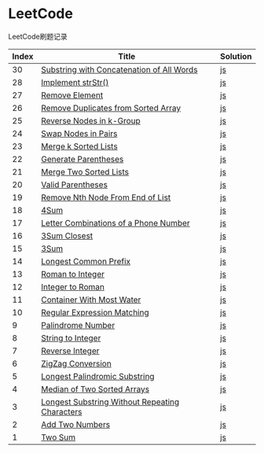 # LeetCode
LeetCode刷题记录

| Index | Title | Solution|
|-------|-------|---------|
| 30 | [Substring with Concatenation of All Words](https://leetcode.com/problems/substring-with-concatenation-of-all-words/description/) | [js](./js/substring-with-concatenation-of-all-words.js)
| 28 | [Implement strStr()](https://leetcode.com/problems/implement-strstr/description/) | [js](./js/implement-strstr.js)
| 27 | [Remove Element](https://leetcode.com/problems/remove-element/description/) | [js](./js/remove-element.js)
| 26 | [Remove Duplicates from Sorted Array](https://leetcode.com/problems/remove-duplicates-from-sorted-array/description/) | [js](./js/remove-duplicates-from-sorted-array.js)
| 25 | [Reverse Nodes in k-Group](https://leetcode.com/problems/reverse-nodes-in-k-group/description/) | [js](./js/reverse-nodes-in-k-group.js)
| 24 | [Swap Nodes in Pairs](https://leetcode.com/problems/swap-nodes-in-pairs/description/) | [js](./js/swap-nodes-in-pairs.js)
| 23 | [Merge k Sorted Lists](https://leetcode.com/problems/merge-k-sorted-lists/description/) | [js](./js/merge-k-sorted-lists.js)
| 22 | [Generate Parentheses](https://leetcode.com/problems/generate-parentheses/description/) | [js](./js/generate-parentheses.js)
| 21 | [Merge Two Sorted Lists](https://leetcode.com/problems/merge-two-sorted-lists/#/description) | [js](./js/merge-two-sorted-lists.js)
| 20 | [Valid Parentheses](https://leetcode.com/problems/valid-parentheses/#/description) | [js](./js/valid-parentheses.js)
| 19 | [Remove Nth Node From End of List](https://leetcode.com/problems/remove-nth-node-from-end-of-list/#/description) | [js](./js/remove-nth-node-from-end-of-list.js)
| 18 | [4Sum](https://leetcode.com/problems/4sum/#/description) | [js](./js/4sum.js)
| 17 | [Letter Combinations of a Phone Number](https://leetcode.com/problems/letter-combinations-of-a-phone-number/#/description) | [js](./js/letter-combinations-of-a-phone-number.js)
| 16 | [3Sum Closest](https://leetcode.com/problems/3sum-closest/#/description) | [js](./js/3sum-closest.js)
| 15 | [3Sum](https://leetcode.com/problems/3sum/#/description) | [js](./js/3sum.js)
| 14 | [Longest Common Prefix](https://leetcode.com/problems/longest-common-prefix/#/description) | [js](./js/longest-common-prefix.js)
| 13 | [Roman to Integer](https://leetcode.com/problems/roman-to-integer/#/description) | [js](./js/roman-to-integer.js)
| 12 | [Integer to Roman](https://leetcode.com/problems/integer-to-roman/#/description) | [js](./js/integer-to-roman.js)
| 11 | [Container With Most Water](https://leetcode.com/problems/container-with-most-water/#/description) | [js](./js/container-with-most-water.js)
| 10 | [Regular Expression Matching](https://leetcode.com/problems/regular-expression-matching/#/description) | [js](./js/regular-expression-matching.js)
| 9 | [Palindrome Number](https://leetcode.com/problems/palindrome-number/#/description) | [js](./js/palindrome-number.js)
| 8 | [String to Integer](https://leetcode.com/problems/string-to-integer-atoi/#/description) | [js](./js/string-to-integer-atoi.js)
| 7 | [Reverse Integer](https://leetcode.com/problems/reverse-integer/#/description) | [js](./js/reverse-integer.js)
| 6 | [ZigZag Conversion](https://leetcode.com/problems/zigzag-conversion/#/description) | [js](./js/zigzag-conversion.js)
| 5 | [Longest Palindromic Substring](https://leetcode.com/problems/longest-palindromic-substring/#/description) | [js](./js/longest-palindromic-substring.js)
| 4 | [Median of Two Sorted Arrays](https://leetcode.com/problems/median-of-two-sorted-arrays/#/description) | [js](./js/median-of-two-sorted-arrays.js)
| 3 | [Longest Substring Without Repeating Characters](https://leetcode.com/problems/longest-substring-without-repeating-characters/#/description) | [js](./js/longest-substring-without-repeating-characters.js)
| 2 | [Add Two Numbers](https://leetcode.com/problems/add-two-numbers/#/description) | [js](./js/add-two-numbers.js)
| 1 | [Two Sum](https://leetcode.com/problems/two-sum/#/description) | [js](./js/two-sum.js)

